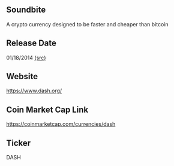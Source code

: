 ## Soundbite

A crypto currency designed to be faster and cheaper than bitcoin

## Release Date

01/18/2014 [(src)](https://coinmarketcap.com/currencies/dash)

## Website

https://www.dash.org/

## Coin Market Cap Link

https://coinmarketcap.com/currencies/dash

## Ticker

DASH

